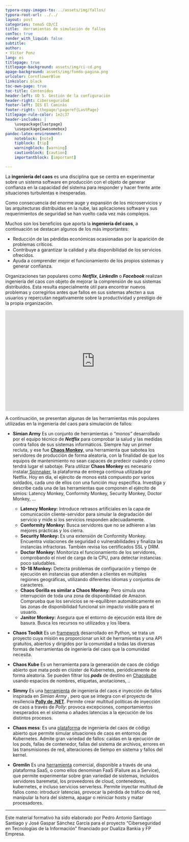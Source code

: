 ```yaml
---
typora-copy-images-to: ../assets/img/fallos/
typora-root-url: ../../
layout: post
categories: tema5 CD/CI
title:  Herramientas de simulación de fallos
conToc: true
render_with_liquid: false
subtitle: 
author:
- Víctor Ponz
lang: es
titlepage: true
titlepage-background: assets/img/ci-cd.png
apage-background: assets/img/fondo-pagina.png
urlcolor: CornflowerBlue
linkcolor: black
toc-own-page: true
toc-title: Contenidos
header-left: UD 5. Gestión de la configuración
header-right: Ciberseguridad
footer-left: IES El Caminàs
footer-right: \thepage/\pageref{LastPage}
titlepage-rule-color: 1e2c37
header-includes: |
    \usepackage{lastpage} 
    \usepackage{awesomebox}
pandoc-latex-environment:
    noteblock: [note]
    tipblock: [tip]
    warningblock: [warning]
    cautionblock: [caution]
    importantblock: [important]

---
```


La **ingeniería del caos** es una disciplina que se centra en experimentar sobre un sistema  software en producción con el objeto de generar confianza en la  capacidad del sistema para responder y hacer frente ante situaciones  turbulentas e inesperadas.

Como  consecuencia del enorme auge y expansión de los microservicios y las  arquitecturas distribuidas en la nube, las aplicaciones software y sus  requerimientos de seguridad se han vuelto cada vez más complejos. 

Muchos son los beneficios que aporta la **ingeniería del caos**, a continuación se destacan algunos de los más importantes:

- Reducción de las pérdidas económicas ocasionadas por la aparición de problemas críticos.
- Contribuye a garantizar la calidad y alta disponibilidad de los servicios ofrecidos.
- Ayuda a comprender mejor el funcionamiento de los propios sistemas y generar confianza.

Organizaciones tan populares como ***Netflix***, ***LinkedIn*** o ***Facebook*** realizan ingeniería del caos con objeto de mejorar la comprensión de  sus sistemas distribuidos. Esta resulta especialmente útil para  encontrar nuevos problemas y corregirlos antes que fallos en sus  sistemas afecten a sus usuarios y repercutan negativamente sobre la  productividad y prestigio de la propia organización.

<iframe width="560" height="315" src="https://www.youtube.com/embed/ocvFr7PWCDE" title="YouTube video player" frameborder="0" allow="accelerometer; autoplay; clipboard-write; encrypted-media; gyroscope; picture-in-picture" allowfullscreen></iframe>

A continuación, se presentan algunas de  las herramientas más populares utilizadas en la ingeniería del caos para simulación de fallos:

* **Simian Army** 
  Es un conjunto de herramientas o *“monos”* desarrollado por el equipo técnico de ***Netflix*** para comprobar la salud y las medidas contra fallos de sus sistemas informáticos. Siempre hay un primer recluta, y ese fue [**Chaos Monkey**](https://netflix.github.io/chaosmonkey/), una herramienta que sabotea los servidores de producción de forma  aleatoria, con la finalidad de que los equipos de mantenimiento no sean  capaces de predecir cuándo y cómo tendrá lugar el sabotaje. Para  utilizar **Chaos Monkey** es necesario instalar[ Spinnaker](https://spinnaker.io/), la plataforma de entrega continua utilizada por Netflix.
  Hoy en día, el ejército de monos está  compuesto por varios soldados, cada uno de ellos con una función muy  específica. Investiga y describe cada una de las herramientas que  componen el ejército de simios: Latency Monkey, Conformity Monkey,  Security Monkey, Doctor Monkey, …
  * **Latency Monkey:** Introduce retrasos artificiales en la capa de comunicación cliente-servidor para simular la degradación del servicio y mide si los servicios responden adecuadamente.
  * **Conformity Monkey:** Busca servidores que no se adhieren a las mejores prácticas y los cierra.
  * **Security Monkey:** Es una extensión de Conformity Monkey. Encuentra violaciones de seguridad o  vulnerabilidades y finaliza las instancias infractoras. También revisa los certificados SSL y DRM.
  * **Doctor Monkey:** Monitoriza el funcionamiento de los servidores, comprobando el nivel de carga de la CPU, para detectar instancias poco saludables.
  * **10-18 Monkey:** Detecta problemas de configuración y tiempo de ejecución en instancias  que atienden a clientes en múltiples regiones geográficas, utilizando diferentes idiomas y conjuntos de caracteres.
  * **Chaos Gorilla es similar a Chaos Monkey:** Pero simula una interrupción de toda una zona de disponibilidad de Amazon. Comprueba que los servicios se re-equilibren automáticamente en las zonas de disponibilidad funcional sin impacto visible para el  usuario.
  * **Janitor Monkey:** Asegura que el entorno de ejecución está libre de basura. Busca los recursos no utilizados y los libera.

* **Chaos Toolkit**
  Es un [framework](https://chaostoolkit.org/) desarrollado en Python, se trata un proyecto cuya misión es proporcionar un kit de herramientas y una API gratuitos, abiertos y  dirigidos por la comunidad a todas las diversas formas de herramientas  de ingeniería del caos que la comunidad necesita.

* **Chaos Kube**
  Es un herramienta para la generación de caos de código abierto que mata pods en clúster de Kubernetes,  periódicamente de forma aleatoria. Se pueden filtrar los ***pods*** de destino en [Chaoskube](https://github.com/linki/chaoskube) usando espacios de nombres, etiquetas, anotaciones, ..

* **Simmy**
  Es una [herramienta](https://github.com/Polly-Contrib/Simmy) de ingeniería del caos e inyección de fallos inspirada en *Simian Army* , pero que se integra con el proyecto de resiliencia [**Polly de .NET**](http://www.thepollyproject.org). Permite crear multitud políticas de inyección de caos a través de *Polly*: provoca excepciones, comportamientos inesperados en el sistema o añades latencias a la ejecución de los distintos procesos.

* **Chaos mess**: Es una [plataforma](https://chaos-mesh.org/) de ingeniería del caos de código abierto que permite  simular situaciones de caos en entornos de Kubernetes. Admite gran variedad de fallos: caídas en la ejecución de los pods, fallas de contenedor, fallas del sistema de archivos, errores en las transmisiones de red, alteraciones de tiempo en sistema y fallos del kernel.

* **Gremlin**
  Es una [herramienta](https://www.gremlin.com/) comercial, disponible a través de una plataforma SaaS, o como ellos denominan FaaS (Failure as a Service), que  permite experimentar sobre gran variedad de sistemas, incluidos servidores baremetal, los proveedores de cloud, contenedores, kubernetes, e incluso servicios serverless. Permite inyectar multitud de fallos como: introducir latencias, provocar la pérdida de tráfico de red, manipular la hora del sistema, apagar o reiniciar hosts y matar procesadores.

---

Este material formativo ha sido elaborado por Pedro Antonio Santiago Santiago y José Gaspar  Sánchez García para el proyecto “Ciberseguridad en Tecnologías de la  Información” financiado por Dualiza Bankia y FP Empresa.